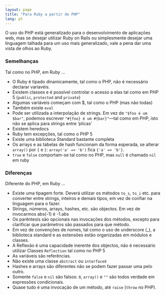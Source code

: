 ```yaml
---
layout: page
title: "Para Ruby a partir de PHP"
lang: pt
---
```


O uso do PHP está generalizado para o desenvolvimento de aplicações web,
mas se desejar utilizar Ruby on Rails ou simplesmente desejar uma
linguagem talhada para um uso mais generalizado, vale a pena dar uma
vista de olhos ao Ruby.

### Semelhanças

Tal como no PHP, em Ruby …

* O Ruby é tipado dinamicamente, tal como o PHP, não é necessário
  declarar variavéis.
* Existem classes e é possível controlar o acesso a elas tal como em PHP
  5 (`public`, `protected` and `private`)
* Algumas variáveis começam com $, tal como o PHP (mas não todas)
* Também existe `eval`
* Pode ser utilizada a interpolação de strings. Em vez de `"$foo é um $bar"`,
  podemos escrever `"#{foo} é um #{bar}"`—tal como em PHP, isto
  não se aplica para strings entre ‘plicas’
* Existem heredocs
* Ruby tem excepções, tal como o PHP 5
* Existe uma biblioteca Standard bastante completa
* Os arrays e as tabelas de hash funcionam da forma esperada, se alterar
  `array()` por `{` e `}`\: `array('a' => 'b')` fica `{'a' => 'b'}`.
* `true` e `false` comportam-se tal como no PHP, mas `null` é chamado
  `nil` em ruby

### Diferenças

Diferente do PHP, em Ruby …

* Existe uma tipagem forte. Deverá utilizar os métodos `to_s`, `to_i`
  etc. para converter entre strings, inteiros e demais tipos, em vez de
  confiar na linguagem para o fazer.
* Strings, números, arrays, hashes, etc. são objectos. Em vez de
  invocarmos abs(-1) é -1.abs
* Os parêntesis são opcionais nas invocações dos métodos, excepto para
  clarificar que parâmetros são passados para que método.
* Em vez de convenções de nomes, tal como o uso de underscore (\_), a
  biblioteca standard e as extensões estão organizadas em módulos e
  classes.
* A Reflexão é uma capacidade inerente dos objectos, não é necessário
  utilizar Classes `Reflection` tal como no PHP 5
* As variáveis são referências.
* Não existe uma classe `abstract` ou `interface`s
* Hashes e arrays são diferentes não se podem fazer passar uma pelo
  outro.
* Somente `false` e `nil` são falsos: `0`, `array()` e `""` são todos
  verdade em expressões condicionais.
* Quase tudo é uma invocação de um método, até `raise` (`throw` no PHP).

